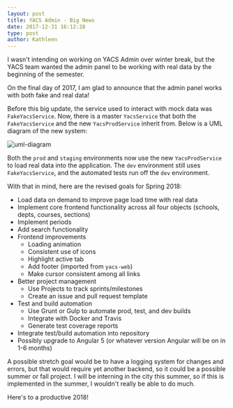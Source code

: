 ```yaml
---
layout: post
title: YACS Admin - Big News
date: 2017-12-31 16:12:28
type: post
author: Kathleen 
---
```


I wasn't intending on working on YACS Admin over winter break, but the YACS team wanted the admin panel to be working with real data by the beginning of the semester.

On the final day of 2017, I am glad to announce that the admin panel works with both fake and real data!

Before this big update, the service used to interact with mock data was `FakeYacsService`. Now, there is a master `YacsService` that both the `FakeYacsService` and the new `YacsProdService` inherit from. Below is a UML diagram of the new system:

![uml-diagram](https://i.imgur.com/qf5NYXd.png)

Both the `prod` and `staging` environments now use the new `YacsProdService` to load real data into the application. The `dev` environment still uses `FakeYacsService`, and the automated tests run off the `dev` environment.

With that in mind, here are the revised goals for Spring 2018:
  - Load data on demand to improve page load time with real data
  - Implement core frontend functionality across all four objects (schools, depts, courses, sections)
  - Implement periods 
  - Add search functionality
  - Frontend improvements
    - Loading animation
    - Consistent use of icons
    - Highlight active tab
    - Add footer (imported from `yacs-web`)
    - Make cursor consistent among all links
  - Better project management
    - Use Projects to track sprints/milestones
    - Create an issue and pull request template
  - Test and build automation
    - Use Grunt or Gulp to automate prod, test, and dev builds
    - Integrate with Docker and Travis
    - Generate test coverage reports
  - Integrate test/build automation into repository
  - Possibly upgrade to Angular 5 (or whatever version Angular will be on in 1-6 months)

A possible stretch goal would be to have a logging system for changes and errors, but that would require yet another backend, so it could be a possible summer or fall project. I will be interning in the city this summer, so if this is implemented in the summer, I wouldn't really be able to do much.

Here's to a productive 2018!
